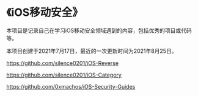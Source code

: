 # 《iOS移动安全》

本项目是记录自己在学习iOS移动安全领域遇到的内容，包括优秀的项目或代码等。

本项目创建于2021年7月17日，最近的一次更新时间为2021年8月25日。



https://github.com/silence0201/iOS-Reverse

https://github.com/silence0201/iOS-Category

https://github.com/0xmachos/iOS-Security-Guides

